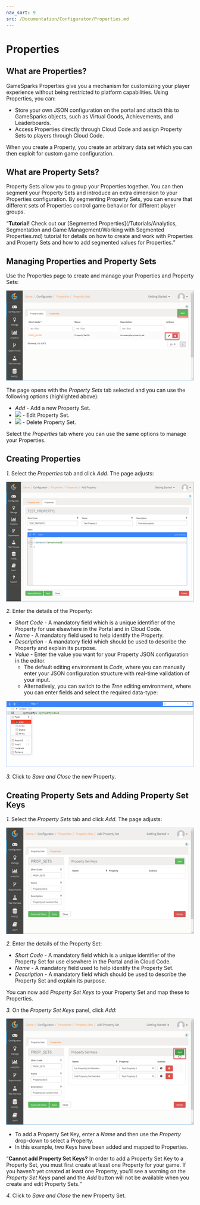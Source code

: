 ```yaml
---
nav_sort: 9
src: /Documentation/Configurator/Properties.md
---
```


# Properties

## What are Properties?

GameSparks Properties give you a mechanism for customizing your player experience without being restricted to platform capabilities. Using Properties, you can:
* Store your own JSON configuration on the portal and attach this to GameSparks objects, such as Virtual Goods, Achievements, and Leaderboards.
* Access Properties directly through Cloud Code and assign Property Sets to players through Cloud Code.

When you create a Property, you create an arbitrary data set which you can then exploit for custom game configuration.

## What are Property Sets?

Property Sets allow you to group your Properties together. You can then segment your Property Sets and introduce an extra dimension to your Properties configuration. By segmenting Property Sets, you can ensure that different sets of Properties control game behavior for different player groups.

<q>**Tutorial!** Check out our [Segmented Properties](/Tutorials/Analytics, Segmentation and Game Management/Working with Segmented Properties.md) tutorial for details on how to create and work with Properties and Property Sets and how to add segmented values for Properties.</q>

## Managing Properties and Property Sets

Use the Properties page to create and manage your Properties and Property Sets:

![](img/Properties/8.png)

The page opens with the *Property Sets* tab selected and you can use the following options (highlighted above):

 * *Add* - Add a new Property Set.
 * ![](/img/icons/editicon.png) - Edit Property Set.
 * ![](/img/icons/deleteicon.png) - Delete Property Set.

Select the *Properties* tab where you can use the same options to manage your Properties.

## Creating Properties

*1.* Select the *Properties* tab and click *Add*. The page adjusts:

![](img/Properties/9.png)

*2.* Enter the details of the Property:
* *Short Code* - A mandatory field which is a unique identifier of the Property for use elsewhere in the Portal and in Cloud Code.
* *Name* - A mandatory field used to help identify the Property.
* *Description* - A mandatory field which should be used to describe the Property and explain its purpose.
* *Value* - Enter the value you want for your Property JSON configuration in the editor.
  * The default editing environment is *Code*, where you can manually enter your JSON configuration structure with real-time validation of your input.
  * Alternatively, you can switch to the *Tree* editing environment, where you can enter fields and select the required data-type:

![](img/Properties/10.png)

*3.* Click to *Save and Close* the new Property.


## Creating Property Sets and Adding Property Set Keys

*1.* Select the *Property Sets* tab and click *Add*. The page adjusts:

![](img/Properties/11.png)

*2.* Enter the details of the Property Set:
* *Short Code* - A mandatory field which is a unique identifier of the Property Set for use elsewhere in the Portal and in Cloud Code.
* *Name* - A mandatory field used to help identify the Property Set.
* *Description* - A mandatory field which should be used to describe the Property Set and explain its purpose.

You can now add *Property Set Keys* to your Property Set and map these to Properties.

*3.* On the *Property Set Keys* panel, click *Add*:

![](img/Properties/12.png)

* To add a Property Set Key, enter a *Name* and then use the *Property* drop-down to select a Property.
* In this example, two Keys have been added and mapped to Properties.

<q>**Cannot add Property Set Keys?** In order to add a Property Set Key to a Property Set, you must first create at least one Property for your game. If you haven't yet created at least one Property, you'll see a warning on the *Property Set Keys* panel and the *Add* button will not be available when you create and edit Property Sets.</q>

*4.* Click to *Save and Close* the new Property Set.
